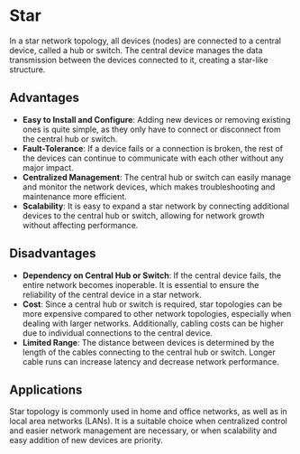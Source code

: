 # Star

In a star network topology, all devices (nodes) are connected to a central device, called a hub or switch. The central device manages the data transmission between the devices connected to it, creating a star-like structure.

## Advantages

- **Easy to Install and Configure**: Adding new devices or removing existing ones is quite simple, as they only have to connect or disconnect from the central hub or switch.
- **Fault-Tolerance**: If a device fails or a connection is broken, the rest of the devices can continue to communicate with each other without any major impact.
- **Centralized Management**: The central hub or switch can easily manage and monitor the network devices, which makes troubleshooting and maintenance more efficient.
- **Scalability**: It is easy to expand a star network by connecting additional devices to the central hub or switch, allowing for network growth without affecting performance.

## Disadvantages

- **Dependency on Central Hub or Switch**: If the central device fails, the entire network becomes inoperable. It is essential to ensure the reliability of the central device in a star network.
- **Cost**: Since a central hub or switch is required, star topologies can be more expensive compared to other network topologies, especially when dealing with larger networks. Additionally, cabling costs can be higher due to individual connections to the central device.
- **Limited Range**: The distance between devices is determined by the length of the cables connecting to the central hub or switch. Longer cable runs can increase latency and decrease network performance.

## Applications

Star topology is commonly used in home and office networks, as well as in local area networks (LANs). It is a suitable choice when centralized control and easier network management are necessary, or when scalability and easy addition of new devices are priority.
